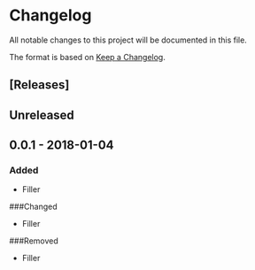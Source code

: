# Changelog
All notable changes to this project will be documented in this file.

The format is based on [Keep a Changelog](http://keepachangelog.com/en/1.0.0/).

## [Releases]

## Unreleased

## 0.0.1 - 2018-01-04
### Added
- Filler 

###Changed 
- Filler 

###Removed 
- Filler
